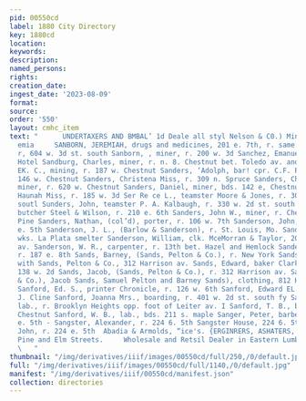 ```yaml
---
pid: 00550cd
label: 1880 City Directory
key: 1880cd
location: 
keywords: 
description: 
named_persons: 
rights: 
creation_date: 
ingest_date: '2023-08-09'
format: 
source: 
order: '550'
layout: cmhc_item
text: "      UNDERTAXERS AND BMBAL’ 1d Deale all styl Nelson & C0.) Mint coe et cadet
  emia     SANBORN, JEREMIAH, drugs and medicines, 201 e. 7th, r. same: Sanborn, Thomas,
  r, 604 w. 3d st. south Sanborn, , miner, r. 200 w. 3d Sanchez, Emanuel, cook Clarendon
  Hotel Sandburg, Charles, miner, r. n. 8. Chestnut bet. Toledo av. and Hazel Sandell,
  EK. C., mining, r. 187 w. Chestnut Sanders, ‘Adolph, bar! cpr. C.F. Periolat, r.
  146 w. Chestnut Sanders, Christena Miss, r. 309 n. Spruce Sanders, Christopher,
  miner, r. 620 w. Chestnut Sanders, Daniel, miner, bds. 142 e, Chestnut Sanders,
  Haunah Miss, r. 185 w. 3d Ser Re ce L., teamster Moore & Jones, r. 308 w. 3d st,
  soutl Sunders, John, teamster P. A. Kalbaugh, r. 330 w. 2d st. south Sanders, John,
  butcher Steel & Wilson, r. 210 e. 6th Sanders, John W., miner, r. Chestnut ne. cor.
  Pine Sanders, Nathan, (col’d), porter, r. 106 w. 7th Sanderson, John, lab., r. 812
  e. 5th Sanderson, J. L., (Barlow & Sanderson), r. St. Louis, Mo. Sanderson, Neil,
  wks. La Plata smelter Sanderson, William, clk. MceMorran & Taylor, 202 Harrison
  av. Sanderson, W. R., carpenter, r. 13th bet. Hazel and Hemlock Sanderson, , mining,
  r. 187 e. 8th Sands, Barney, (Sands, Pelton & Co.), r. New York Sands, Charles,
  with Sands, Pelton & Co., 312 Harrison av. Sands, Edward, baker Clark & Tweed, r.
  138 w. 2d Sands, Jacob, (Sands, Pelton & Co.), r. 312 Harrison av. Sands, Pelton
  & Co.), Jacob Sands, Samuel Pelton and Barney Sands), clothing, 812 Harrison av.
  Sanford, Ed. S., printer Chronicle, r. 126 w. 6th Sanford, Edward EL., waiter H.
  J. Cline Sanford, Joanna Mrs., boarding, r. 401 w. 2d st. south fy Sanford, J. W.,
  lab., r. Brooklyn Heights opp. foot of Leiter av. I Sanford, T. B., bda. 142 6.
  Chestnut Sanford, W. B., lab., bds. 211 s. maple Sanger, Peter, barber, bds. 701
  e. 5th - Sangster, Alexander, r. 224 6. 5th Sangster House, 224 6. 5th wes Satigeter,
  John, r. 224 e. 5th  Abadia & Armolds, “ice's. {ERGINRERS, ASHATERS,     Corner
  Pine and Elm Streets.     Wholesale and Retsil Dealer in Eastern Lumber,  FITH,
  \   "
thumbnail: "/img/derivatives/iiif/images/00550cd/full/250,/0/default.jpg"
full: "/img/derivatives/iiif/images/00550cd/full/1140,/0/default.jpg"
manifest: "/img/derivatives/iiif/00550cd/manifest.json"
collection: directories
---
```

